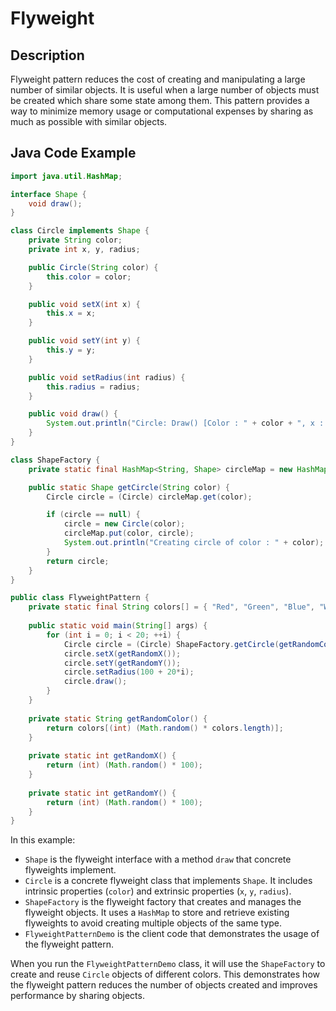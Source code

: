 # Flyweight

## Description

Flyweight pattern reduces the cost of creating and manipulating a large number of similar objects. It is useful when a large number of objects must be created which share some state among them. This pattern provides a way to minimize memory usage or computational expenses by sharing as much as possible with similar objects.

## Java Code Example

```java
import java.util.HashMap;

interface Shape {
    void draw();
}

class Circle implements Shape {
    private String color;
    private int x, y, radius;

    public Circle(String color) {
        this.color = color;
    }

    public void setX(int x) {
        this.x = x;
    }

    public void setY(int y) {
        this.y = y;
    }

    public void setRadius(int radius) {
        this.radius = radius;
    }

    public void draw() {
        System.out.println("Circle: Draw() [Color : " + color + ", x : " + x + ", y :" + y + ", radius :" + radius);
    }
}

class ShapeFactory {
    private static final HashMap<String, Shape> circleMap = new HashMap<>();

    public static Shape getCircle(String color) {
        Circle circle = (Circle) circleMap.get(color);

        if (circle == null) {
            circle = new Circle(color);
            circleMap.put(color, circle);
            System.out.println("Creating circle of color : " + color);
        }
        return circle;
    }
}

public class FlyweightPattern {
    private static final String colors[] = { "Red", "Green", "Blue", "White", "Black" };
    
    public static void main(String[] args) {
        for (int i = 0; i < 20; ++i) {
            Circle circle = (Circle) ShapeFactory.getCircle(getRandomColor());
            circle.setX(getRandomX());
            circle.setY(getRandomY());
            circle.setRadius(100 + 20*i);
            circle.draw();
        }
    }
    
    private static String getRandomColor() {
        return colors[(int) (Math.random() * colors.length)];
    }
    
    private static int getRandomX() {
        return (int) (Math.random() * 100);
    }
    
    private static int getRandomY() {
        return (int) (Math.random() * 100);
    }
}
```
In this example:

* `Shape` is the flyweight interface with a method `draw` that concrete flyweights implement.
* `Circle` is a concrete flyweight class that implements `Shape`. It includes intrinsic properties (`color`) and extrinsic properties (`x`, `y`, `radius`).
* `ShapeFactory` is the flyweight factory that creates and manages the flyweight objects. It uses a `HashMap` to store and retrieve existing flyweights to avoid creating multiple objects of the same type.
* `FlyweightPatternDemo` is the client code that demonstrates the usage of the flyweight pattern.

When you run the `FlyweightPatternDemo` class, it will use the `ShapeFactory` to create and reuse `Circle` objects of different colors. This demonstrates how the flyweight pattern reduces the number of objects created and improves performance by sharing objects.
